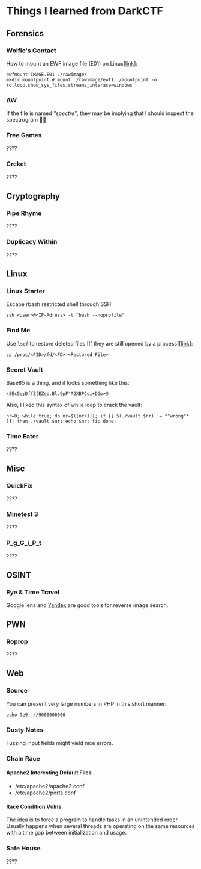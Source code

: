 # Things I learned from DarkCTF

## Forensics

### Wolfie's Contact

How to mount an EWF image file \(E01\) on Linux\[[link](https://www.andreafortuna.org/2018/04/11/how-to-mount-an-ewf-image-file-e01-on-linux/)\]:

```text
ewfmount IMAGE.E01 ./rawimage/
mkdir mountpoint # mount ./rawimage/ewf1 ./mountpoint -o ro,loop,show_sys_files,streams_interace=windows
```

### AW

If the file is named _"spectre"_, they may be implying that I should inspect the spectrogram 🤦‍♂️

### Free Games

????

### Crcket

????

## Cryptography

### Pipe Rhyme

????

### Duplicacy Within

????

## Linux

### Linux Starter

Escape rbash restricted shell through SSH:

```text
ssh <User>@<IP-Adress> -t "bash --noprofile"
```

### Find Me

Use `lsof` to restore deleted files \[If they are still opened by a process\]\[[link](https://www.linux.com/news/bring-back-deleted-files-lsof/)\]:

```text
cp /proc/<PID>/fd/<FD> <Restored File>
```

### Secret Vault

Base85 is a thing, and it looks something like this:

```text
\0Ec5e;DffZ(EZee.Bl.9pF"AGXBPCsi+DGm>@
```

Also, I liked this syntax of while loop to crack the vault:

```text
nr=0; while true; do nr=$((nr+1)); if [[ $(./vault $nr) != *"wrong"* ]]; then ./vault $nr; echo $nr; fi; done;
```

### Time Eater

????

## Misc

### QuickFix

????

### Minetest 3

????

### P\_g\_G\_i\_P\_t

????

## OSINT

### Eye & Time Travel

Google lens and [Yandex](https://yandex.com/images/) are good tools for reverse image search.

## PWN

### Roprop

????

## Web

### Source

You can present very large numbers in PHP in this short manner:

```text
echo 9e9; //9000000000
```

### Dusty Notes

Fuzzing input fields might yield nice errors.

### Chain Race

#### Apache2 Interesting Default Files

* /etc/apache2/apache2.conf
* /etc/apache2/ports.conf

#### Race Condition Vulns

The idea is to force a program to handle tasks in an unintended order. Usually happens when several threads are operating on the same resources with a time gap between initialization and usage.

### Safe House

????

